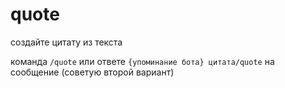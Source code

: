 # quote

создайте цитату из текста

команда `/quote` или ответе `{упоминание бота} цитата/quote` на сообщение (советую второй вариант)